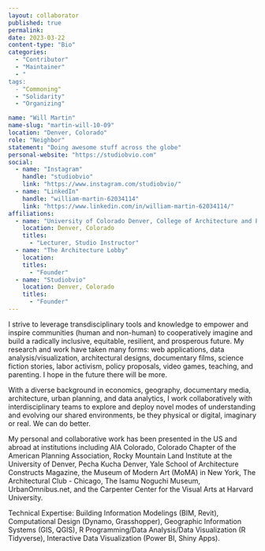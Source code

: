 ```yaml
---
layout: collaborator
published: true
permalink:
date: 2023-03-22
content-type: "Bio"
categories:
  - "Contributor"
  - "Maintainer"
  - "
tags:
  - "Commoning"
  - "Solidarity"
  - "Organizing"

name: "Will Martin"
name-slug: "martin-will-10-09"
location: "Denver, Colorado"
role: "Neighbor"
statement: "Doing awesome stuff across the globe"
personal-website: "https://studiobvio.com"
social:
  - name: "Instagram"
    handle: "studiobvio"
    link: "https://www.instagram.com/studiobvio/"
  - name: "LinkedIn"
    handle: "william-martin-62034114"
    link: "https://www.linkedin.com/in/william-martin-62034114/"
affiliations:
  - name: "University of Colorado Denver, College of Architecture and Planning"
    location: Denver, Colorado
    titles:
      - "Lecturer, Studio Instructor"
  - name: "The Architecture Lobby"
    location:
    titles:
      - "Founder"
  - name: "Studiobvio"
    location: Denver, Colorado
    titles:
      - "Founder"
---
```


I strive to leverage transdisciplinary tools and knowledge to empower and inspire communities (human and non-human) to cooperatively imagine and build a radically inclusive, equitable, resilient, and prosperous future. My research and work have taken many forms: web applications, data analysis/visualization, architectural designs, documentary films, science fiction stories, labor activism, policy proposals, video games, teaching, and parenting. I hope in the future there will be more.

With a diverse background in economics, geography, documentary media, architecture, urban planning, and data analytics, I work collaboratively with interdisciplinary teams to explore and deploy novel modes of understanding and evolving our shared environments, be they physical or digital, imaginary or real. We can do better.

My personal and collaborative work has been presented in the US and abroad at institutions including AIA Colorado, Colorado Chapter of the American Planning Association, Rocky Mountain Land Institute at the University of Denver, Pecha Kucha Denver, Yale School of Architecture Constructs Magazine, the Museum of Modern Art (MoMA) in New York, The Architectural Club - Chicago, The Isamu Noguchi Museum, UrbanOmnibus.net, and the Carpenter Center for the Visual Arts at Harvard University.

Technical Expertise: Building Information Modelings (BIM, Revit), Computational Design (Dynamo, Grasshopper), Geographic Information Systems (GIS, QGIS), R Programming/Data Analysis/Data Visualization (R Tidyverse), Interactive Data Visualization (Power BI, Shiny Apps).
